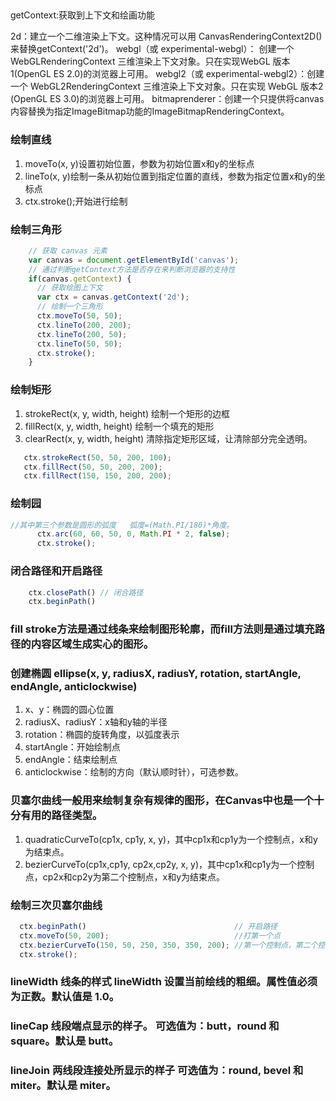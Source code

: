 ## 
getContext:获取到上下文和绘画功能

2d：建立一个二维渲染上下文。这种情况可以用 CanvasRenderingContext2D()来替换getContext('2d')。
webgl（或 experimental-webgl）： 创建一个 WebGLRenderingContext 三维渲染上下文对象。只在实现WebGL 版本1(OpenGL ES 2.0)的浏览器上可用。
webgl2（或 experimental-webgl2）：创建一个 WebGL2RenderingContext 三维渲染上下文对象。只在实现 WebGL 版本2 (OpenGL ES 3.0)的浏览器上可用。
bitmaprenderer：创建一个只提供将canvas内容替换为指定ImageBitmap功能的ImageBitmapRenderingContext。

### 绘制直线

1. moveTo(x, y)设置初始位置，参数为初始位置x和y的坐标点
2. lineTo(x, y)绘制一条从初始位置到指定位置的直线，参数为指定位置x和y的坐标点
3. ctx.stroke();开始进行绘制

### 绘制三角形
```js
    // 获取 canvas 元素
    var canvas = document.getElementById('canvas');
    // 通过判断getContext方法是否存在来判断浏览器的支持性
    if(canvas.getContext) {
      // 获取绘图上下文
      var ctx = canvas.getContext('2d');
      // 绘制一个三角形
      ctx.moveTo(50, 50);
      ctx.lineTo(200, 200);
      ctx.lineTo(200, 50);
      ctx.lineTo(50, 50);
      ctx.stroke();
    }
```
### 绘制矩形
1. strokeRect(x, y, width, height) 绘制一个矩形的边框
2. fillRect(x, y, width, height) 绘制一个填充的矩形
3. clearRect(x, y, width, height) 清除指定矩形区域，让清除部分完全透明。

```js
   ctx.strokeRect(50, 50, 200, 100);
   ctx.fillRect(50, 50, 200, 200);
   ctx.fillRect(150, 150, 200, 200);
```
### 绘制园
```js
//其中第三个参数是圆形的弧度   弧度=(Math.PI/180)*角度。
      ctx.arc(60, 60, 50, 0, Math.PI * 2, false);
      ctx.stroke();
```

### 闭合路径和开启路径
```js
    ctx.closePath() // 闭合路径
    ctx.beginPath()
```
### fill    stroke方法是通过线条来绘制图形轮廓，而fill方法则是通过填充路径的内容区域生成实心的图形。

### 创建椭圆  ellipse(x, y, radiusX, radiusY, rotation, startAngle, endAngle, anticlockwise)
1. x、y：椭圆的圆心位置
2. radiusX、radiusY：x轴和y轴的半径
3. rotation：椭圆的旋转角度，以弧度表示
4. startAngle：开始绘制点
5. endAngle：结束绘制点
6. anticlockwise：绘制的方向（默认顺时针），可选参数。

### 贝塞尔曲线一般用来绘制复杂有规律的图形，在Canvas中也是一个十分有用的路径类型。
1. quadraticCurveTo(cp1x, cp1y, x, y)，其中cp1x和cp1y为一个控制点，x和y为结束点。
2. bezierCurveTo(cp1x,cp1y, cp2x,cp2y, x, y)，其中cp1x和cp1y为一个控制点，cp2x和cp2y为第二个控制点，x和y为结束点。
### 绘制三次贝塞尔曲线
```js
  ctx.beginPath()                                 // 开启路径
  ctx.moveTo(50, 200);                            //打第一个点
  ctx.bezierCurveTo(150, 50, 250, 350, 350, 200); //第一个控制点，第二个控制点，曲线终点
  ctx.stroke();
```
### lineWidth 线条的样式    lineWidth  设置当前绘线的粗细。属性值必须为正数。默认值是 1.0。
### lineCap   线段端点显示的样子。     可选值为：butt，round 和 square。默认是 butt。
### lineJoin  两线段连接处所显示的样子 可选值为：round, bevel 和 miter。默认是 miter。
